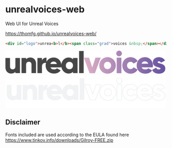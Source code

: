 # unrealvoices-web
Web UI for Unreal Voices

https://thomfg.github.io/unrealvoices-web/

```html
<div id="logo">unrea<b>l</b><span class="grad">voices &nbsp;</span></div>
```

<img alt="Logo Full Colour" src="https://github.com/thomfg/unrealvoices-web/raw/master/Unreal_Voices-Logo-Full-Colour-%20screen.png" width="500">
<img alt="Logo Grayscale" src="https://github.com/thomfg/unrealvoices-web/raw/master/Unreal_Voices-Logo-Negative-%20screen.png" width="500">

## Disclaimer

Fonts included are used according to the EULA found here https://www.tinkov.info/downloads/Gilroy-FREE.zip
